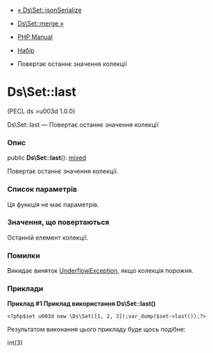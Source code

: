 - [« Ds\Set::jsonSerialize](ds-set.jsonserialize.md)
- [Ds\Set::merge »](ds-set.merge.md)

- [PHP Manual](index.md)
- [Набір](class.ds-set.md)
- Повертає останнє значення колекції

# Ds\Set::last

(PECL ds \>u003d 1.0.0)

Ds\Set::last — Повертає останнє значення колекції

### Опис

public **Ds\Set::last**():
[mixed](language.types.declarations.md#language.types.declarations.mixed)

Повертає останнє значення колекції.

### Список параметрів

Ця функція не має параметрів.

### Значення, що повертаються

Останній елемент колекції.

### Помилки

Викидає виняток
[UnderflowException](class.underflowexception.md), якщо колекція
порожня.

### Приклади

**Приклад #1 Приклад використання **Ds\Set::last()****

` <?php$set u003d new \Ds\Set([1, 2, 3]);var_dump($set->last());?> `

Результатом виконання цього прикладу буде щось подібне:

int(3)
